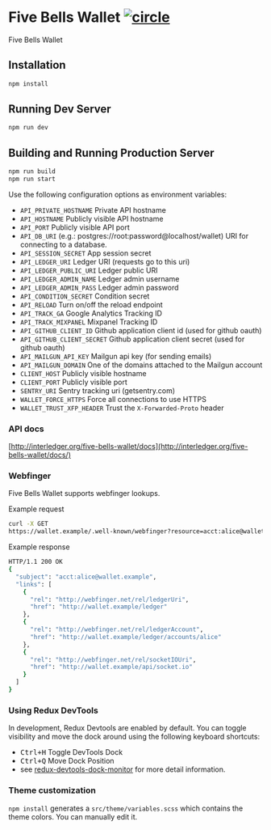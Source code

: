 # Five Bells Wallet [![circle][circle-image]][circle-url]

[circle-image]: https://circleci.com/gh/interledger/five-bells-wallet.svg?style=shield&circle-token=65d802e1ea641aabcc95f8d28f2c6ade577716a9
[circle-url]: https://circleci.com/gh/interledger/five-bells-wallet

Five Bells Wallet

## Installation

```bash
npm install
```

## Running Dev Server

```bash
npm run dev
```

## Building and Running Production Server

```bash
npm run build
npm run start
```

Use the following configuration options as environment variables:

* `API_PRIVATE_HOSTNAME` Private API hostname
* `API_HOSTNAME` Publicly visible API hostname
* `API_PORT` Publicly visible API port
* `API_DB_URI` (e.g.: postgres://root:password@localhost/wallet) URI for connecting to a database.    
* `API_SESSION_SECRET` App session secret
* `API_LEDGER_URI` Ledger URI (requests go to this uri)
* `API_LEDGER_PUBLIC_URI` Ledger public URI
* `API_LEDGER_ADMIN_NAME` Ledger admin username
* `API_LEDGER_ADMIN_PASS` Ledger admin password
* `API_CONDITION_SECRET` Condition secret
* `API_RELOAD` Turn on/off the reload endpoint
* `API_TRACK_GA` Google Analytics Tracking ID
* `API_TRACK_MIXPANEL` Mixpanel Tracking ID
* `API_GITHUB_CLIENT_ID` Github application client id (used for github oauth)
* `API_GITHUB_CLIENT_SECRET` Github application client secret (used for github oauth)
* `API_MAILGUN_API_KEY` Mailgun api key (for sending emails)
* `API_MAILGUN_DOMAIN` One of the domains attached to the Mailgun account
* `CLIENT_HOST` Publicly visible hostname
* `CLIENT_PORT` Publicly visible port
* `SENTRY_URI` Sentry tracking uri (getsentry.com)
* `WALLET_FORCE_HTTPS` Force all connections to use HTTPS
* `WALLET_TRUST_XFP_HEADER` Trust the `X-Forwarded-Proto` header

### API docs
[http://interledger.org/five-bells-wallet/docs](http://interledger.org/five-bells-wallet/docs/)

### Webfinger
Five Bells Wallet supports webfinger lookups.

Example request 
```bash
curl -X GET
https://wallet.example/.well-known/webfinger?resource=acct:alice@wallet.example
```

Example response 
```bash
HTTP/1.1 200 OK
{
  "subject": "acct:alice@wallet.example",
  "links": [
    {
      "rel": "http://webfinger.net/rel/ledgerUri",
      "href": "http://wallet.example/ledger"
    },
    {
      "rel": "http://webfinger.net/rel/ledgerAccount",
      "href": "http://wallet.example/ledger/accounts/alice"
    },
    {
      "rel": "http://webfinger.net/rel/socketIOUri",
      "href": "http://wallet.example/api/socket.io"
    }
  ]
}
```

### Using Redux DevTools

In development, Redux Devtools are enabled by default. You can toggle visibility and move the dock around using the following keyboard shortcuts:

- <kbd>Ctrl+H</kbd> Toggle DevTools Dock
- <kbd>Ctrl+Q</kbd> Move Dock Position
- see [redux-devtools-dock-monitor](https://github.com/gaearon/redux-devtools-dock-monitor) for more detail information.

### Theme customization

`npm install` generates a `src/theme/variables.scss` which contains the theme colors. You can manually edit it.
